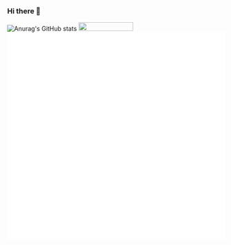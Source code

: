 ### Hi there 👋

<!--
**ohilho/ohilho** is a ✨ _special_ ✨ repository because its `README.md` (this file) appears on your GitHub profile.

Here are some ideas to get you started:

- 🔭 I’m currently working on ...
- 🌱 I’m currently learning ...
- 👯 I’m looking to collaborate on ...
- 🤔 I’m looking for help with ...
- 💬 Ask me about ...
- 📫 How to reach me: ...
- 😄 Pronouns: ...
- ⚡ Fun fact: ...
-->

![Anurag's GitHub stats](https://github-readme-stats.vercel.app/api?username=ohilho&theme=material-palenight&show_icons=true)
<a href="https://wakatime.com"><img src="https://wakatime.com/share/@ohilho/b974c100-3eb4-4589-aaaf-58ca69ddf811.png" width="50%" height="50%"/></a>
![Metrics](https://github.com/ohilho/ohilho/blob/master/github-metrics.svg)
